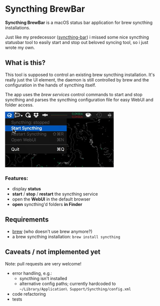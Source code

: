 # Syncthing BrewBar

**Syncthing BrewBar** is a macOS status bar application for brew syncthing installations.

Just like my predecessor ([syncthing-bar](https://github.com/m0ppers/syncthing-bar)) i missed some nice syncthing statusbar tool to easily start and stop out beloved syncing tool, so i just wrote my own. 

## What is this?

This tool is supposed to control an existing brew syncthing installation. It's really just the UI element, the daemon is still controlled by brew and the configuration in the hands of syncthing itself.

The app uses the *brew services* control commands to start and stop syncthing and parses the syncthing configuration file for easy WebUI and folder access. 

![Syncthing BrewBar simple start/stop demo](start-stop-syncthing-brew-bar.gif)

### Features:

- display **status**
- **start** / **stop** / **restart** the syncthing service
- open the **WebUI** in the default browser
- **open** syncthing'd folders **in Finder**

## Requirements

- [brew](https://brew.sh) (who doesn't use brew anymore?)
- a brew syncthing installation: ```brew install syncthing```

## Caveats / not implemented yet
Note: pull requests are very welcome!

- error handling, e.g.:
	- syncthing isn't installed
	- alternative config paths; currently hardcoded to `~/Library/Application\ Support/Syncthing/config.xml`
- code refactoring
- tests